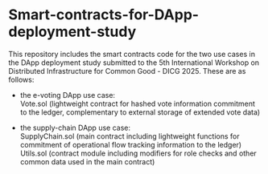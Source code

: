 # Smart-contracts-for-DApp-deployment-study

This repository includes the smart contracts code for the two use cases in the DApp deployment study submitted to the 5th International Workshop on Distributed Infrastructure for Common Good - DICG 2025.
These are as follows:

- the e-voting DApp use case: \
  Vote.sol (lightweight contract for hashed vote information commitment to the ledger, complementary to external storage of extended vote data)

- the supply-chain DApp use case: \
  SupplyChain.sol (main contract including lightweight functions for commitment of operational flow tracking information to the ledger) \
  Utils.sol (contract module including modifiers for role checks and other common data used in the main contract)
